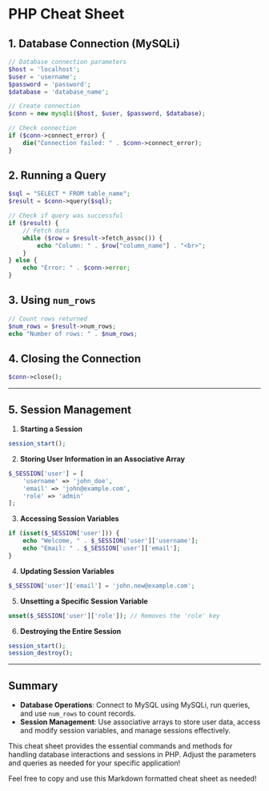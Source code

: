 
# PHP Cheat Sheet

## 1. Database Connection (MySQLi)

```php
// Database connection parameters
$host = 'localhost';
$user = 'username';
$password = 'password';
$database = 'database_name';

// Create connection
$conn = new mysqli($host, $user, $password, $database);

// Check connection
if ($conn->connect_error) {
    die("Connection failed: " . $conn->connect_error);
}
```

## 2. Running a Query

```php
$sql = "SELECT * FROM table_name";
$result = $conn->query($sql);

// Check if query was successful
if ($result) {
    // Fetch data
    while ($row = $result->fetch_assoc()) {
        echo "Column: " . $row["column_name"] . "<br>";
    }
} else {
    echo "Error: " . $conn->error;
}
```

## 3. Using `num_rows`

```php
// Count rows returned
$num_rows = $result->num_rows;
echo "Number of rows: " . $num_rows;
```

## 4. Closing the Connection

```php
$conn->close();
```

---

## 5. Session Management

1. **Starting a Session**

```php
session_start();
```

2. **Storing User Information in an Associative Array**

```php
$_SESSION['user'] = [
    'username' => 'john_doe',
    'email' => 'john@example.com',
    'role' => 'admin'
];
```

3. **Accessing Session Variables**

```php
if (isset($_SESSION['user'])) {
    echo "Welcome, " . $_SESSION['user']['username'];
    echo "Email: " . $_SESSION['user']['email'];
}
```

4. **Updating Session Variables**

```php
$_SESSION['user']['email'] = 'john.new@example.com';
```

5. **Unsetting a Specific Session Variable**

```php
unset($_SESSION['user']['role']); // Removes the 'role' key
```

6. **Destroying the Entire Session**

```php
session_start();
session_destroy();
```

---

## Summary

- **Database Operations**: Connect to MySQL using MySQLi, run queries, and use `num_rows` to count records.
- **Session Management**: Use associative arrays to store user data, access and modify session variables, and manage sessions effectively.

This cheat sheet provides the essential commands and methods for handling database interactions and sessions in PHP. Adjust the parameters and queries as needed for your specific application!

Feel free to copy and use this Markdown formatted cheat sheet as needed!
